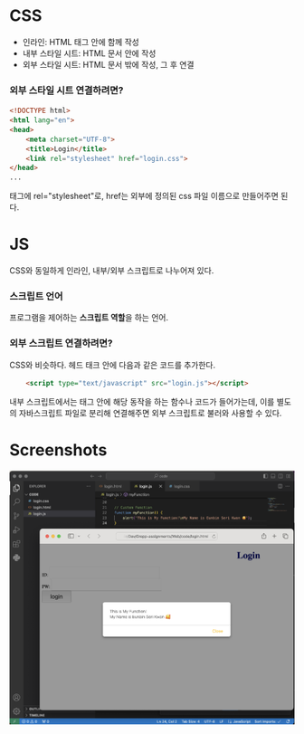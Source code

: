 # CSS
- 인라인: HTML 태그 안에 함께 작성
- 내부 스타일 시트: HTML 문서 안에 작성
- 외부 스타일 시트: HTML 문서 밖에 작성, 그 후 연결

### 외부 스타일 시트 연결하려면?
```html
<!DOCTYPE html>
<html lang="en">
<head>
	<meta charset="UTF-8">
	<title>Login</title>
	<link rel="stylesheet" href="login.css">
</head>
...
```
<link> 태그에 rel="stylesheet"로, href는 외부에 정의된 css 파일 이름으로 만들어주면 된다.

# JS

CSS와 동일하게 인라인, 내부/외부 스크립트로 나누어져 있다.

### 스크립트 언어
프로그램을 제어하는 **스크립트 역할**을 하는 언어.

### 외부 스크립트 연결하려면?
CSS와 비슷하다. 헤드 태크 안에 다음과 같은 코드를 추가한다.

```html
	<script type="text/javascript" src="login.js"></script>
```

내부 스크립트에서는 <script></script> 태그 안에 해당 동작을 하는 함수나 코드가 들어가는데, 이를 별도의 자바스크립트 파일로 분리해 연결해주면 외부 스크립트로 불러와 사용할 수 있다.

# Screenshots

![myFunction](../images/myfunction.png)
